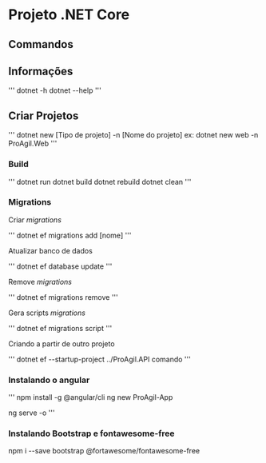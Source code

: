 # Projeto .NET Core

## Commandos

## Informações
'''
dotnet -h
dotnet --help
'''
## Criar Projetos
'''
dotnet new [Tipo de projeto] -n [Nome do projeto]
ex: dotnet new web -n ProAgil.Web
'''
### Build

'''
dotnet run
dotnet build
dotnet rebuild
dotnet clean
'''

### Migrations

Criar _migrations_

'''
dotnet ef migrations add [nome]
'''

Atualizar banco de dados

'''
dotnet ef database update
'''

Remove _migrations_

'''
dotnet ef migrations remove
'''

Gera scripts _migrations_

'''
dotnet ef migrations script
'''

Criando a partir de outro projeto

'''
dotnet ef --startup-project ../ProAgil.API comando
'''
### Instalando o angular
'''
npm install -g @angular/cli
ng new ProAgil-App

ng serve -o
'''

### Instalando Bootstrap e fontawesome-free
npm i  --save bootstrap @fortawesome/fontawesome-free